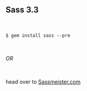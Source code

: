 ##  Sass 3.3

<br/>

<pre><code>$ gem install sass --pre</code></pre>

<br/>

*OR*

<br/>

head over to [Sassmeister.com](http://sassmeister.com/)

